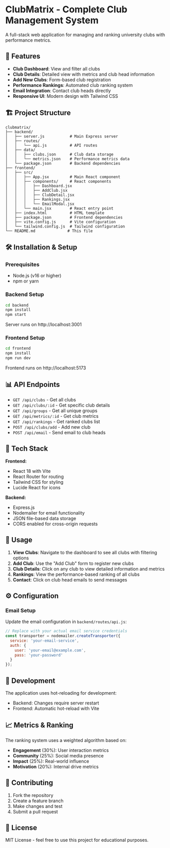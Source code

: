 # ClubMatrix - Complete Club Management System

A full-stack web application for managing and ranking university clubs with performance metrics.

## 🚀 Features

- **Club Dashboard**: View and filter all clubs
- **Club Details**: Detailed view with metrics and club head information
- **Add New Clubs**: Form-based club registration
- **Performance Rankings**: Automated club ranking system
- **Email Integration**: Contact club heads directly
- **Responsive UI**: Modern design with Tailwind CSS

## 🏗️ Project Structure

```
clubmatrix/
├── backend/
│   ├── server.js           # Main Express server
│   ├── routes/
│   │   └── api.js          # API routes
│   ├── data/
│   │   ├── clubs.json      # Club data storage
│   │   └── metrics.json    # Performance metrics data
│   └── package.json        # Backend dependencies
├── frontend/
│   ├── src/
│   │   ├── App.jsx         # Main React component
│   │   ├── components/     # React components
│   │   │   ├── Dashboard.jsx
│   │   │   ├── AddClub.jsx
│   │   │   ├── ClubDetail.jsx
│   │   │   ├── Rankings.jsx
│   │   │   └── EmailModal.jsx
│   │   └── main.jsx        # React entry point
│   ├── index.html          # HTML template
│   ├── package.json        # Frontend dependencies
│   ├── vite.config.js      # Vite configuration
│   └── tailwind.config.js  # Tailwind configuration
└── README.md              # This file
```

## 🛠️ Installation & Setup

### Prerequisites
- Node.js (v16 or higher)
- npm or yarn

### Backend Setup
```bash
cd backend
npm install
npm start
```
Server runs on http://localhost:3001

### Frontend Setup
```bash
cd frontend
npm install
npm run dev
```
Frontend runs on http://localhost:5173

## 📊 API Endpoints

- `GET /api/clubs` - Get all clubs
- `GET /api/clubs/:id` - Get specific club details
- `GET /api/groups` - Get all unique groups
- `GET /api/metrics/:id` - Get club metrics
- `GET /api/rankings` - Get ranked clubs list
- `POST /api/clubs/add` - Add new club
- `POST /api/email` - Send email to club heads

## 🎨 Tech Stack

**Frontend:**
- React 18 with Vite
- React Router for routing
- Tailwind CSS for styling
- Lucide React for icons

**Backend:**
- Express.js
- Nodemailer for email functionality
- JSON file-based data storage
- CORS enabled for cross-origin requests

## 📝 Usage

1. **View Clubs**: Navigate to the dashboard to see all clubs with filtering options
2. **Add Club**: Use the "Add Club" form to register new clubs
3. **Club Details**: Click on any club to view detailed information and metrics
4. **Rankings**: View the performance-based ranking of all clubs
5. **Contact**: Click on club head emails to send messages

## ⚙️ Configuration

### Email Setup
Update the email configuration in `backend/routes/api.js`:
```javascript
// Replace with your actual email service credentials
const transporter = nodemailer.createTransporter({
  service: 'your-email-service',
  auth: {
    user: 'your-email@example.com',
    pass: 'your-password'
  }
});
```

## 🔧 Development

The application uses hot-reloading for development:
- Backend: Changes require server restart
- Frontend: Automatic hot-reload with Vite

## 📈 Metrics & Ranking

The ranking system uses a weighted algorithm based on:
- **Engagement** (30%): User interaction metrics
- **Community** (25%): Social media presence
- **Impact** (25%): Real-world influence
- **Motivation** (20%): Internal drive metrics

## 🤝 Contributing

1. Fork the repository
2. Create a feature branch
3. Make changes and test
4. Submit a pull request

## 📄 License

MIT License - feel free to use this project for educational purposes.